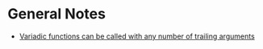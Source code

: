 # General Notes

- [Variadic functions can be called with any number of trailing arguments](https://gobyexample.com/variadic-functions)
